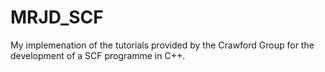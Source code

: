 # MRJD_SCF

My implemenation of the tutorials provided by the Crawford Group 
for the development of a SCF programme in C++. 